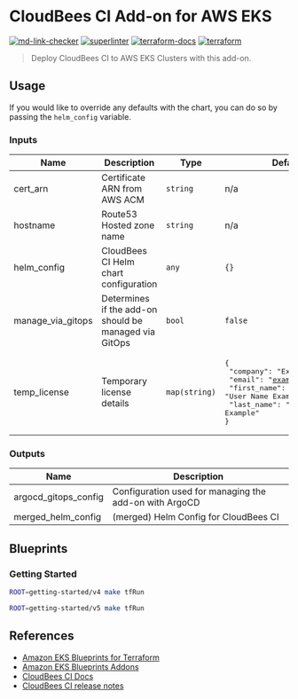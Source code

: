 # CloudBees CI Add-on for AWS EKS

[![md-link-checker](https://github.com/cloudbees/terraform-aws-cloudbees-ci-eks-addon/actions/workflows/md-link-checker.yml/badge.svg)](https://github.com/cloudbees/terraform-aws-cloudbees-ci-eks-addon/actions/workflows/md-link-checker.yml) [![superlinter](https://github.com/cloudbees/terraform-aws-cloudbees-ci-eks-addon/actions/workflows/superlinter.yml/badge.svg)](https://github.com/cloudbees/terraform-aws-cloudbees-ci-eks-addon/actions/workflows/superlinter.yml) [![terraform-docs](https://github.com/cloudbees/terraform-aws-cloudbees-ci-eks-addon/actions/workflows/terraform-docs.yml/badge.svg)](https://github.com/cloudbees/terraform-aws-cloudbees-ci-eks-addon/actions/workflows/terraform-docs.yml) [![terraform](https://github.com/cloudbees/terraform-aws-cloudbees-ci-eks-addon/actions/workflows/terraform.yml/badge.svg)](https://github.com/cloudbees/terraform-aws-cloudbees-ci-eks-addon/actions/workflows/terraform.yml)

> Deploy CloudBees CI to AWS EKS Clusters with this add-on.

## Usage

If you would like to override any defaults with the chart, you can do so by passing the `helm_config` variable.

<!-- BEGIN_TF_DOCS -->
### Inputs

| Name | Description | Type | Default | Required |
|------|-------------|------|---------|:--------:|
| cert_arn | Certificate ARN from AWS ACM | `string` | n/a | yes |
| hostname | Route53 Hosted zone name | `string` | n/a | yes |
| helm_config | CloudBees CI Helm chart configuration | `any` | `{}` | no |
| manage_via_gitops | Determines if the add-on should be managed via GitOps | `bool` | `false` | no |
| temp_license | Temporary license details | `map(string)` | <pre>{<br>  "company": "Example Inc.",<br>  "email": "example@mail.com",<br>  "first_name": "User Name Example",<br>  "last_name": "User Last Name Example"<br>}</pre> | no |

### Outputs

| Name | Description |
|------|-------------|
| argocd_gitops_config | Configuration used for managing the add-on with ArgoCD |
| merged_helm_config | (merged) Helm Config for CloudBees CI |
<!-- END_TF_DOCS -->

## Blueprints

### Getting Started

```bash
ROOT=getting-started/v4 make tfRun
```

```bash
ROOT=getting-started/v5 make tfRun
```

## References

- [Amazon EKS Blueprints for Terraform](https://aws-ia.github.io/terraform-aws-eks-blueprints/)
- [Amazon EKS Blueprints Addons](https://aws-ia.github.io/terraform-aws-eks-blueprints-addons/main/)
- [CloudBees CI Docs](https://docs.cloudbees.com/docs/cloudbees-ci/latest/)
- [CloudBees CI release notes](https://docs.cloudbees.com/docs/release-notes/latest/cloudbees-ci/)